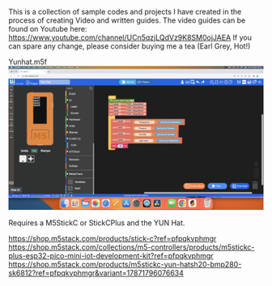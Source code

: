 This is a collection of sample codes and projects I have created in the process of creating Video and written guides.
The video guides can be found on Youtube here: https://www.youtube.com/channel/UCn5qzjLQdVz9K8SM0ojJAEA
If you can spare any change, please consider buying me a tea (Earl Grey, Hot!)


Yunhat.m5f
<img src="Images/Screenshot 2023-09-24 at 08.42.56.png">

Requires a M5StickC or StickCPlus and the YUN Hat.

https://shop.m5stack.com/products/stick-c?ref=pfpqkvphmgr
https://shop.m5stack.com/collections/m5-controllers/products/m5stickc-plus-esp32-pico-mini-iot-development-kit?ref=pfpqkvphmgr
https://shop.m5stack.com/products/m5stickc-yun-hatsh20-bmp280-sk6812?ref=pfpqkvphmgr&variant=17871796076634
